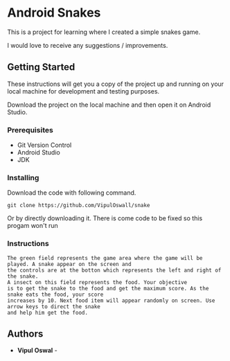 # Android Snakes

 This is a project for learning where I created a simple snakes game.
 
 I would love to receive any suggestions / improvements.
 
## Getting Started

  These instructions will get you a copy of the project up and running on your local machine for development and testing purposes.

  Download the project on the local machine and then open it on Android Studio.
  
### Prerequisites

  - Git Version Control
  - Android Studio
  - JDK
  
### Installing

  Download the code with following command.
  
  ```
  git clone https://github.com/VipulOswall/snake
  ```
  Or by directly downloading it.
  There is come code to be fixed so this progam won't run

### Instructions

    The green field represents the game area where the game will be played. A snake appear on the screen and
    the controls are at the botton which represents the left and right of the snake.
    A insect on this field represents the food. Your objective 
    is to get the snake to the food and get the maximum score. As the snake eats the food, your score
    increases by 10. Next food item will appear randomly on screen. Use arrow keys to direct the snake 
    and help him get the food.
 
## Authors

* **Vipul Oswal** - 
